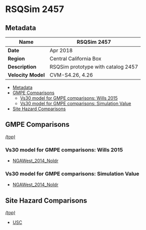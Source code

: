 # RSQSim 2457
## Metadata
| **Name** | RSQSim 2457 |
|-----|-----|
| **Date** | Apr 2018 |
| **Region** | Central California Box |
| **Description** | RSQSim prototype with catalog 2457 |
| **Velocity Model** | CVM-S4.26, 4.26 |

* [Metadata](#metadata)
* [GMPE Comparisons](#gmpe-comparisons)
  * [Vs30 model for GMPE comparisons: Wills 2015](#vs30-model-for-gmpe-comparisons-wills-2015)
  * [Vs30 model for GMPE comparisons: Simulation Value](#vs30-model-for-gmpe-comparisons-simulation-value)
* [Site Hazard Comparisons](#site-hazard-comparisons)

## GMPE Comparisons
*[(top)](#rsqsim-2457)*

### Vs30 model for GMPE comparisons: Wills 2015

* [NGAWest_2014_NoIdr](gmpe_comparisons_NGAWest_2014_NoIdr_Vs30Wills2015/)
### Vs30 model for GMPE comparisons: Simulation Value

* [NGAWest_2014_NoIdr](gmpe_comparisons_NGAWest_2014_NoIdr_Vs30Simulation/)

## Site Hazard Comparisons
*[(top)](#rsqsim-2457)*

* [USC](site_hazard_USC_Vs30Simulation/)
